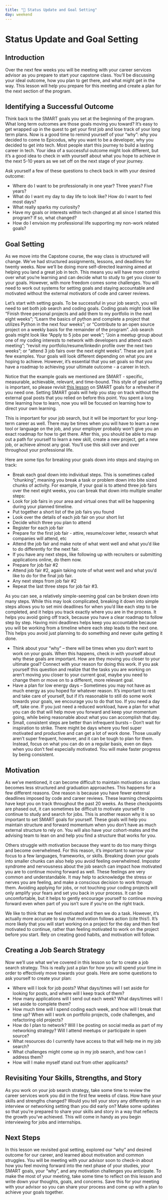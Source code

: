 ```yaml
---
title: "📓 Status Update and Goal Setting"
day: weekend
---
```


# Status Update and Goal Setting 

## Introduction 

Over the next few weeks you will be meeting with your career services advisor as you prepare to start your capstone class. You’ll be discussing your ideal outcome, how you plan to get there, and what might get in the way. This lesson will help you prepare for this meeting and create a plan for the next section of the program. 

## Identifying a Successful Outcome

Think back to the SMART goals you set at the beginning of the program. What long term outcomes are those goals moving you toward? It’s easy to get wrapped up in the quest to get your first job and lose track of your long term plans. Now is a good time to remind yourself of your “why”: why you decided to come to Epicodus, why you want to be a developer, why you decided to get into tech. Most people start this journey to build a lasting career in tech. Your idea of a successful outcome might look different, but it’s a good idea to check in with yourself about what you hope to achieve in the next 5-10 years as we set off on the next stage of your journey. 

Ask yourself a few of these questions to check back in with your desired outcome:

* Where do I want to be professionally in one year? Three years? Five years? 
* What do I want my day to day life to look like? How do I want to feel most days? 
* What really sparks my curiosity? 
* Have my goals or interests within tech changed at all since I started this program? If so, what changed?
* How do I envision my professional life supporting my non-work related goals? 

## Goal Setting 

As we move into the Capstone course, the way class is structured will change. We’ve had structured assignments, lessons, and deadlines for twenty weeks. Now we’ll be doing more self-directed learning aimed at helping you land a great job in tech. This means you will have more control over what you’re learning and can decide what to study to get you closer to your goals. However, with more freedom comes some challenges. You will need to work out systems for setting goals and staying accountable and motivated without the external motivators of code and career reviews.

Let’s start with setting goals. To be successful in your job search, you will need to set both job search and coding goals. Coding goals might look like “Finish three personal projects and add them to my portfolio in the next eight weeks”; “Learn the basics of python and complete a project that utilizes Python in the next four weeks”; or “Contribute to an open source project on a weekly basis for the remainder of the program”.  Job search goals might look like “Apply to 5 jobs per week”; “Join a meetup group about one of my coding interests to network with developers and attend each meeting”; “revisit my portfolio/resume/linkedin profile over the next two weeks”; or “attend 3 job fairs over the next eight weeks”. These are just a few examples. Your goals will look different depending on what you are hoping to achieve. However, it’s essential that you set goals so that you have a roadmap to achieving your  ultimate outcome - a career in tech.

Notice that the example goals we mentioned are SMART - specific, measurable, achievable, relevant, and time-bound. This style of goal setting is important, so please revisit [this lesson](https://full-time.learnhowtoprogram.com/career-services/applying-for-internships-and-jobs/goal-setting-&-career-services-overview---part-2) on SMART goals for a refresher if you need one. Setting SMART goals will help you stay on track without the external goal posts that you relied on before this point. You spent a long time learning how to learn, now you will be focused on learning how to direct your own learning. 

This is important for your job search, but it will be important for your long-term career as well. There may be times when you will have to learn a new tool or language on the job, and your employer probably won’t give you an exact roadmap for how to get there. After this, you should be able to map out a path for yourself to learn a new skill, create a new project, get a new job,  or achieve almost any goal. You’ll use this skill over and over throughout your professional life. 

Here are some tips for breaking your goals down into steps and staying on track:

* Break each goal down into individual steps. This is sometimes called “chunking”, meaning you break a task or problem down into bite sized chunks of activity.  For example, if your goal is to attend three job fairs over the next eight weeks, you can break that down into multiple smaller steps: 
* Look for job fairs in your area and virtual ones that will be happening during your planned timeline. 
* Put together a short list of the job fairs you found
* Look over the details of each job fair on your short list
* Decide which three you plan to attend
* Register for each job fair
* Prepare for the first job fair - attire, resume/cover letter, research what companies will attend, etc
* Attend the job fair and make note of what went well and what you’d like to do differently for the next fair. 
* If you have any next steps, like following up with recruiters or submitting applications online, do them now. 
* Prepare for job fair #2 
* Attend job fair #2, again taking note of what went well and what you’d like to do for the final job fair. 
* Any next steps from job fair #2
* Repeat the last three steps for job fair #3. 

As you can see, a relatively simple-seeming goal can be broken down into many steps. While this may look complicated, breaking it down into simple steps allows you to set mini deadlines for when you’d like each step to be completed, and it helps you track exactly where you are in the process. It helps you avoid going off track, because you have a clear roadmap to follow step by step. Having mini deadlines helps keep you accountable because you will be working from a timeline where each step leads to the next one. This helps you avoid just planning to do something and never quite getting it done. 

* Think about your “why” – there will be times when you don’t want to work on your goals. When this happens, check in with yourself about why these goals are important. How are they moving you closer to your ultimate goal? Connect with your reason for doing this work. If you ask yourself this question and realize that the tasks you are working on aren’t moving you closer to your current goal, maybe you need to change them or move on to a different, more relevant goal. 
* Have a plan for low energy days – Sometimes you may not have as much energy as you hoped for whatever reason. It’s important to rest and take care of yourself, but if it’s reasonable to still do some work towards your goals, we encourage you to do that too. If you need a day off, take one. If you just need a reduced workload, have a plan for what you can do that will help move you forward and keep your momentum going, while being reasonable about what you can accomplish that day. 
* Small, consistent steps are better than infrequent bursts – Don’t wait for inspiration to strike. There might be days where you feel super motivated and productive and can get a lot of work done. Those usually aren’t super frequent, however, and it can be tough to plan for them. Instead, focus on what you can do on a regular basis, even on days when you don’t feel especially motivated. You will make faster progress by being consistent. 

## Motivation

As we’ve mentioned, it can become difficult to maintain motivation as class becomes less structured and graduation approaches. This happens for a few different reasons. One reason is because you have fewer external deadlines imposed by code and career reviews. These learning checkpoints have kept you on track throughout the past 20 weeks. As these checkpoints are phased out, it can sometimes be difficult to motivate yourself to continue to study and search for jobs. This is another reason why it is so important to set SMART goals for yourself. These goals will help you maintain structure and forward momentum when you don’t have as much external structure to rely on. You will also have your cohort-mates and the advising team to lean on and help you find a structure that works for you. 

Others struggle with motivation because they want to do too many things and become overwhelmed. For this reason, it’s important to narrow your focus to a few languages, frameworks, or skills. Breaking down your goals into smaller chunks can also help you avoid feeling overwhelmed. Impostor syndrome and nervousness about the job search can impact how motivated you are to continue moving forward as well. These feelings are very common and understandable. It may help to acknowledge the stress or nerves you are feeling, and make a conscious decision to work through them. Avoiding applying for jobs, or not touching your coding projects will only amplify your fears and set you back in your process. It can be uncomfortable, but it helps to gently encourage yourself to continue moving forward even when part of you isn’t sure if you’re on the right track. 

We like to think that we feel motivated and then we do a task. However, it’s actually more accurate to say that motivation follows action (cite this!). It’s more likely that you will start working on a project for the day and then feel motivated to continue, rather than feeling motivated to work on the project before you start. Rely on creating good habits, and motivation will follow.

## Creating a Job Search Strategy 

Now we’ll use what we’ve covered in this lesson so far to create a job search strategy. This is really just a plan for how you will spend your time in order to effectively move towards your goals. Here are some questions to ask yourself to create your plan: 

* Where will I look for job posts? What days/times will I set aside for looking for posts, and where will I keep track of them? 
* How many applications will I send out each week? What days/times will I set aside to complete them? 
* How much time will I spend coding each week, and how will I break that time up? When will I work on portfolio projects, code challenges, and refactoring old projects? 
* How do I plan to network? Will I be posting on social media as part of my networking strategy? Will I attend meetups or participate in open source? 
* What resources do I currently have access to that will help me in my job search? 
* What challenges might come up in my job search, and how can I address them? 
* How will I make myself stand out from other applicants? 
  
## Revisiting Your Skills, Strengths, and Story

As you work on your job search strategy, take some time to review the career services work you did in the first few weeks of class. How have your skills and strengths changed? Would you tell your story any differently in an interview or networking setting than you did early on? Make some updates so that you’re prepared to share your skills and story in a way that reflects the growth you’ve achieved. This will come in handy as you begin interviewing for jobs and internships.

## Next Steps 

In this lesson we revisited goal setting, explored our “why” and desired outcome for our career, and learned about motivation and common struggles. You will be meeting with your advisor soon to check-in about how you feel moving forward into the next phase of your studies, your SMART goals,  your “why”, and any motivation challenges you anticipate. To make the most of your meeting, take some time to reflect on this lesson and write down your thoughts, goals, and concerns. Save this for your meeting with your advisor so you can share your process and come up with a plan to achieve your goals together. 

